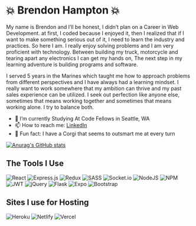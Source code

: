 
# :boom: Brendon Hampton :boom:
My name is Brendon and I’ll be honest, I didn’t plan on a Career in Web Development. at first, I coded because I enjoyed it, then I realized that if I want to make something serious out of it, I need to learn the industry and practices. So here I am. I really enjoy solving problems and I am very proficient with technology. Between building my truck, motorcycle and tearing apart any electronics I can get my hands on, The next step in my learning adventure is building programs and software.
 	
  I served 5 years in the Marines which taught me how to approach problems from different perspectives and I have always had a learning mindset. I really want to work somewhere that my ambition can thrive and my past sales experience can be utilized. I seek out perfection like anyone else, sometimes that means working together and sometimes that means working alone. I try to balance both. 


- 🔭 I’m currently Studying At Code Fellows in Seattle, WA
- 📫 How to reach me: [LinkedIn](https://www.linkedin.com/in/brendon-hampton-37132899/)
- :wolf: Fun fact: I have a Corgi that seems to outsmart me at every turn

[![Anurag's GitHub stats](https://github-readme-stats.vercel.app/api?username=BrendonLH&theme=dracula)](https://github.com/anuraghazra/github-readme-stats)

## The Tools I Use
![React](https://img.shields.io/badge/react-%2320232a.svg?style=for-the-badge&logo=react&logoColor=%2361DAFB)
![Express.js](https://img.shields.io/badge/express.js-%23404d59.svg?style=for-the-badge&logo=express&logoColor=%2361DAFB)
![Redux](https://img.shields.io/badge/redux-%23593d88.svg?style=for-the-badge&logo=redux&logoColor=white)
![SASS](https://img.shields.io/badge/SASS-hotpink.svg?style=for-the-badge&logo=SASS&logoColor=white)
![Socket.io](https://img.shields.io/badge/Socket.io-black?style=for-the-badge&logo=socket.io&badgeColor=010101)
![NodeJS](https://img.shields.io/badge/node.js-6DA55F?style=for-the-badge&logo=node.js&logoColor=white)
![NPM](https://img.shields.io/badge/NPM-%23000000.svg?style=for-the-badge&logo=npm&logoColor=white)
![JWT](https://img.shields.io/badge/JWT-black?style=for-the-badge&logo=JSON%20web%20tokens)
![jQuery](https://img.shields.io/badge/jquery-%230769AD.svg?style=for-the-badge&logo=jquery&logoColor=white)
![Flask](https://img.shields.io/badge/flask-%23000.svg?style=for-the-badge&logo=flask&logoColor=white)
![Expo](https://img.shields.io/badge/expo-1C1E24?style=for-the-badge&logo=expo&logoColor=#D04A37)
![Bootstrap](https://img.shields.io/badge/bootstrap-%23563D7C.svg?style=for-the-badge&logo=bootstrap&logoColor=white)

## Sites I use for Hosting
![Heroku](https://img.shields.io/badge/heroku-%23430098.svg?style=for-the-badge&logo=heroku&logoColor=white)
![Netlify](https://img.shields.io/badge/netlify-%23000000.svg?style=for-the-badge&logo=netlify&logoColor=#00C7B7)
![Vercel](https://img.shields.io/badge/vercel-%23000000.svg?style=for-the-badge&logo=vercel&logoColor=white)
